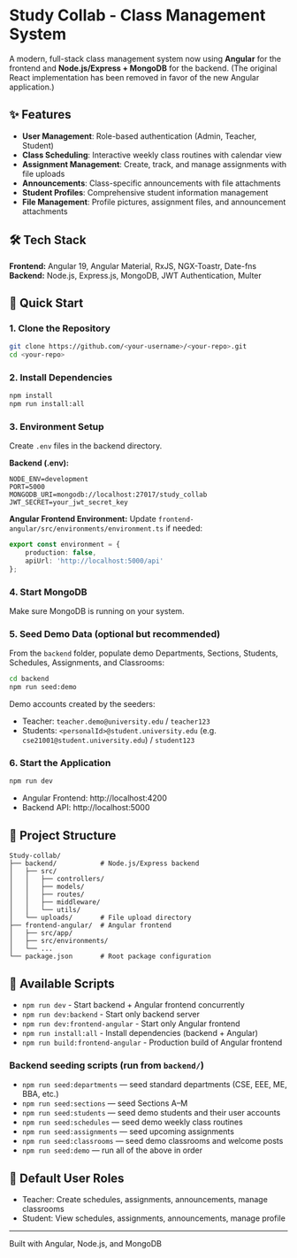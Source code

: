 # Study Collab - Class Management System

A modern, full-stack class management system now using **Angular** for the frontend and **Node.js/Express + MongoDB** for the backend. (The original React implementation has been removed in favor of the new Angular application.)

## ✨ Features

- **User Management**: Role-based authentication (Admin, Teacher, Student)
- **Class Scheduling**: Interactive weekly class routines with calendar view
- **Assignment Management**: Create, track, and manage assignments with file uploads
- **Announcements**: Class-specific announcements with file attachments
- **Student Profiles**: Comprehensive student information management
- **File Management**: Profile pictures, assignment files, and announcement attachments

## 🛠️ Tech Stack

**Frontend:** Angular 19, Angular Material, RxJS, NGX-Toastr, Date-fns  
**Backend:** Node.js, Express.js, MongoDB, JWT Authentication, Multer

## 🚀 Quick Start

### 1. Clone the Repository
```bash
git clone https://github.com/<your-username>/<your-repo>.git
cd <your-repo>
```

### 2. Install Dependencies
```bash
npm install
npm run install:all
```

### 3. Environment Setup
Create `.env` files in the backend directory.

**Backend (.env):**
```env
NODE_ENV=development
PORT=5000
MONGODB_URI=mongodb://localhost:27017/study_collab
JWT_SECRET=your_jwt_secret_key
```

**Angular Frontend Environment:** Update `frontend-angular/src/environments/environment.ts` if needed:
```ts
export const environment = {
	production: false,
	apiUrl: 'http://localhost:5000/api'
};
```

### 4. Start MongoDB
Make sure MongoDB is running on your system.

### 5. Seed Demo Data (optional but recommended)
From the `backend` folder, populate demo Departments, Sections, Students, Schedules, Assignments, and Classrooms:
```bash
cd backend
npm run seed:demo
```

Demo accounts created by the seeders:

- Teacher: `teacher.demo@university.edu` / `teacher123`
- Students: `<personalId>@student.university.edu` (e.g. `cse21001@student.university.edu`) / `student123`

### 6. Start the Application
```bash
npm run dev
```

- Angular Frontend: http://localhost:4200
- Backend API: http://localhost:5000

## 📂 Project Structure

```
Study-collab/
├── backend/           # Node.js/Express backend
│   ├── src/
│   │   ├── controllers/
│   │   ├── models/
│   │   ├── routes/
│   │   ├── middleware/
│   │   └── utils/
│   └── uploads/       # File upload directory
├── frontend-angular/  # Angular frontend
│   ├── src/app/
│   ├── src/environments/
│   └── ...
└── package.json       # Root package configuration
```

## 🔧 Available Scripts

- `npm run dev` - Start backend + Angular frontend concurrently
- `npm run dev:backend` - Start only backend server
- `npm run dev:frontend-angular` - Start only Angular frontend
- `npm run install:all` - Install dependencies (backend + Angular)
- `npm run build:frontend-angular` - Production build of Angular frontend

### Backend seeding scripts (run from `backend/`)

- `npm run seed:departments` — seed standard departments (CSE, EEE, ME, BBA, etc.)
- `npm run seed:sections` — seed Sections A–M
- `npm run seed:students` — seed demo students and their user accounts
- `npm run seed:schedules` — seed demo weekly class routines
- `npm run seed:assignments` — seed upcoming assignments
- `npm run seed:classrooms` — seed demo classrooms and welcome posts
- `npm run seed:demo` — run all of the above in order

## 📝 Default User Roles

- Teacher: Create schedules, assignments, announcements, manage classrooms
- Student: View schedules, assignments, announcements, manage profile

---

Built with Angular, Node.js, and MongoDB
